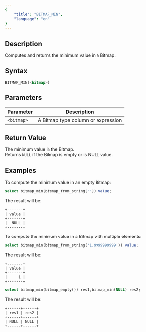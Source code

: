 ```yaml
---
{
    "title": "BITMAP_MIN",
    "language": "en"
}
---
```


## Description

Computes and returns the minimum value in a Bitmap.

## Syntax

```sql
BITMAP_MIN(<bitmap>)
```

## Parameters

| Parameter  | Description                     |
|------------|---------------------------------|
| `<bitmap>` | A Bitmap type column or expression |

## Return Value

The minimum value in the Bitmap.  
Returns `NULL` if the Bitmap is empty or is NULL value.

## Examples

To compute the minimum value in an empty Bitmap:

```sql
select bitmap_min(bitmap_from_string('')) value;
```

The result will be:

```text
+-------+
| value |
+-------+
|  NULL |
+-------+
```

To compute the minimum value in a Bitmap with multiple elements:

```sql
select bitmap_min(bitmap_from_string('1,9999999999')) value;
```

The result will be:

```text
+-------+
| value |
+-------+
|     1 |
+-------+
```

```sql
select bitmap_min(bitmap_empty()) res1,bitmap_min(NULL) res2;
```

The result will be:

```text
+------+------+
| res1 | res2 |
+------+------+
| NULL | NULL |
+------+------+
```
